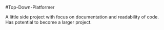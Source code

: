 #Top-Down-Platformer

A little side project with focus on documentation and readability of code.
Has potential to become a larger project.